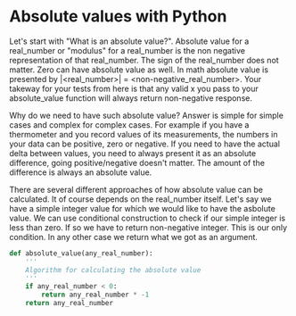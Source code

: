 # Absolute values with Python

Let's start with "What is an absolute value?". Absolute value for a real_number or "modulus" for a real_number is the non negative representation of that real_number. The sign of the real_number does not matter. Zero can have absolute value as well. In math absolute value is presented by |<real_number>| = <non-negative_real_number>. Your takeway for your tests from here is that any valid x you pass to your absolute_value function will always return non-negative response.

Why do we need to have such absolute value? Answer is simple for simple cases and complex for complex cases. For example if you have a thermometer and you record values of its measurements, the numbers in your data can be positive, zero or negative. If you need to have the actual delta between values, you need to always present it as an absolute difference, going positive/negative doesn't matter. The amount of the difference is always an absolute value.

There are several different approaches of how absolute value can be calculated. It of course depends on the real_number itself.
Let's say we have a simple integer value for which we would like to have the asbolute value. We can use conditional construction to check if our simple integer is less than zero. If so we have to return non-negative integer. This is our only condition. In any other case we return what we got as an argument.

```python
def absolute_value(any_real_number):
    '''
    Algorithm for calculating the absolute value
    '''
    if any_real_number < 0:
        return any_real_number * -1
    return any_real_number
```
